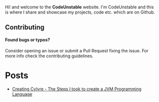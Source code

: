 Hi! and welcome to the **CodeUnstable** website. I'm CodeUnstable and this is where I share and showcase my projects, code etc. which are on Github.

## Contributing 
#### Found bugs or typos?
Consider opening an issue or submit a Pull Request fixing the issue. For more info check the contributing guidelines.

# Posts
- [Creating Cylvre - The Steps I took to create a JVM Programming Language](https://aurumbyte.github.io/Posts/Creating%20Cylvre)


